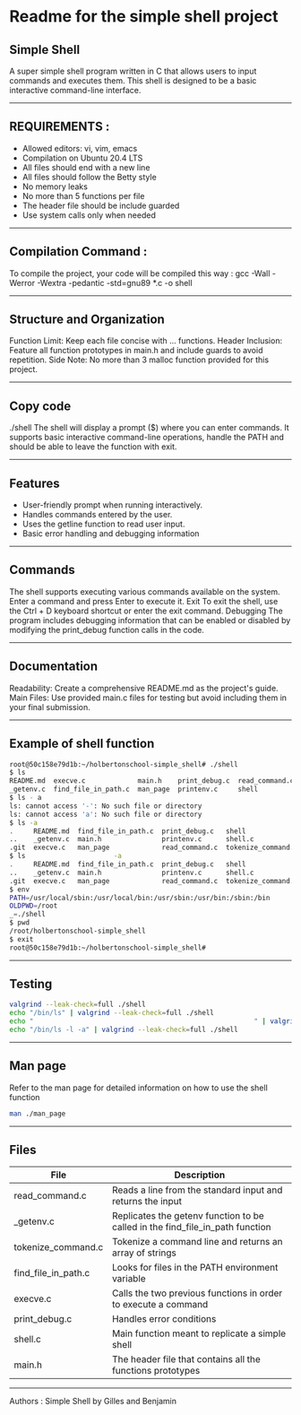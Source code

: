 # Readme for the simple shell project

## Simple Shell
A super simple shell program written in C that allows users to input commands and executes them. This shell is designed to be a basic interactive command-line interface.

---
## REQUIREMENTS :
- Allowed editors: vi, vim, emacs
- Compilation on Ubuntu 20.4 LTS
- All files should end with a new line
- All files should follow the Betty style
- No memory leaks
- No more than 5 functions per file
- The header file should be include guarded
- Use system calls only when needed

---
## Compilation Command :
To compile the project, your code will be compiled this way :
gcc -Wall -Werror -Wextra -pedantic -std=gnu89 *.c -o shell

---
## Structure and Organization
Function Limit: Keep each file concise with ... functions. Header Inclusion: Feature all function prototypes in main.h and include guards to avoid repetition. Side Note: No more than 3 malloc function provided for this project.

---
## Copy code
./shell
The shell will display a prompt ($) where you can enter commands. It supports basic interactive command-line operations, handle the PATH and should be able to leave the function with exit.

---
## Features
- User-friendly prompt when running interactively.
- Handles commands entered by the user.
- Uses the getline function to read user input.
- Basic error handling and debugging information

---
## Commands
The shell supports executing various commands available on the system. Enter a command and press Enter to execute it.
Exit
To exit the shell, use the Ctrl + D keyboard shortcut or enter the exit command.
Debugging
The program includes debugging information that can be enabled or disabled by modifying the print_debug function calls in the code.

---
## Documentation
Readability: Create a comprehensive README.md as the project's guide. Main Files: Use provided main.c files for testing but avoid including them in your final submission.

---
## Example of shell function

```bash
root@50c158e79d1b:~/holbertonschool-simple_shell# ./shell
$ ls
README.md  execve.c             main.h    print_debug.c  read_command.c  shell.c
_getenv.c  find_file_in_path.c  man_page  printenv.c     shell           tokenize_command.c
$ ls - a
ls: cannot access '-': No such file or directory
ls: cannot access 'a': No such file or directory
$ ls -a
.     README.md  find_file_in_path.c  print_debug.c   shell
..    _getenv.c  main.h               printenv.c      shell.c
.git  execve.c   man_page             read_command.c  tokenize_command.c
$ ls                      -a
.     README.md  find_file_in_path.c  print_debug.c   shell
..    _getenv.c  main.h               printenv.c      shell.c
.git  execve.c   man_page             read_command.c  tokenize_command.c
$ env
PATH=/usr/local/sbin:/usr/local/bin:/usr/sbin:/usr/bin:/sbin:/bin
OLDPWD=/root
_=./shell
$ pwd
/root/holbertonschool-simple_shell
$ exit
root@50c158e79d1b:~/holbertonschool-simple_shell#

```

---
## Testing

```bash
valgrind --leak-check=full ./shell
echo "/bin/ls" | valgrind --leak-check=full ./shell
echo "                                                       " | valgrind --leak-check=full --show-leak-kinds=all ./shell
echo "/bin/ls -l -a" | valgrind --leak-check=full ./shell
```

---
## Man page

Refer to the man page for detailed information on how to use the shell function
```bash
man ./man_page
```

---
## Files

| File | Description |
| --- | --- |
| read_command.c | Reads a line from the standard input and returns the input |
| _getenv.c | Replicates the getenv function to be called in the find_file_in_path function |
| tokenize_command.c | Tokenize a command line and returns an array of strings |
| find_file_in_path.c | Looks for files in the PATH environment variable |
| execve.c | Calls the two previous functions in order to execute a command |
| print_debug.c | Handles error conditions |
| shell.c | Main function meant to replicate a simple shell |
| main.h | The header file that contains all the functions prototypes | 

---

Authors : Simple Shell by Gilles and Benjamin
